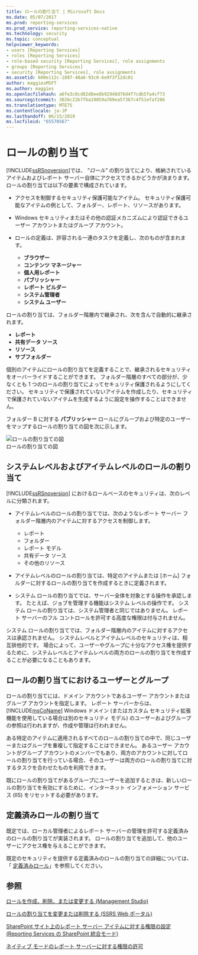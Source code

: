```yaml
---
title: ロールの割り当て | Microsoft Docs
ms.date: 05/07/2017
ms.prod: reporting-services
ms.prod_service: reporting-services-native
ms.technology: security
ms.topic: conceptual
helpviewer_keywords:
- users [Reporting Services]
- roles [Reporting Services]
- role-based security [Reporting Services], role assignments
- groups [Reporting Services]
- security [Reporting Services], role assignments
ms.assetid: 600e112c-1897-48a6-93c0-6e9f3f12dc01
author: maggiesMSFT
ms.author: maggies
ms.openlocfilehash: a6fe3c0cd82d8ee8b92948d76d4f7cdb5fa4cf73
ms.sourcegitcommit: 3026c22b7fba19059a769ea5f367c4f51efaf286
ms.translationtype: MTE75
ms.contentlocale: ja-JP
ms.lasthandoff: 06/15/2019
ms.locfileid: "65570567"
---
```

# <a name="role-assignments"></a>ロールの割り当て

[!INCLUDE[ssRSnoversion](../../includes/ssrsnoversion-md.md)]では、 *”ロール”* の割り当てにより、格納されているアイテムおよびレポート サーバー自体にアクセスできるかどうかが決まります。 ロールの割り当ては以下の要素で構成されています。  
  
- アクセスを制御するセキュリティ保護可能なアイテム。 セキュリティ保護可能なアイテムの例として、フォルダー、レポート、リソースがあります。  
  
- Windows セキュリティまたはその他の認証メカニズムにより認証できるユーザー アカウントまたはグループ アカウント。  
  
- ロールの定義は、許容される一連のタスクを定義し、次のものが含まれます。
  - **ブラウザー**
  - **コンテンツ マネージャー**
  - **個人用レポート**
  - **パブリッシャー**
  - **レポート ビルダー**
  - **システム管理者**
  - **システム ユーザー**

 ロールの割り当ては、フォルダー階層内で継承され、次を含んで自動的に継承されます。

- **レポート**
- **共有データ ソース**
- **リソース**
- **サブフォルダー**

個別のアイテムにロールの割り当てを定義することで、継承されるセキュリティをオーバーライドすることができます。 フォルダー階層のすべての部分が、少なくとも 1 つのロールの割り当てによってセキュリティ保護されるようにしてください。 セキュリティで保護されていないアイテムを作成したり、セキュリティで保護されていないアイテムを生成するように設定を操作することはできません。  
  
 フォルダー B に対する **パブリッシャー** ロールにグループおよび特定のユーザーをマップするロールの割り当ての図を次に示します。  
  
 ![ロールの割り当ての図](../../reporting-services/security/media/report-securityarch.gif "ロールの割り当ての図")  
ロールの割り当ての図  
  
## <a name="system-level-and-item-level-role-assignments"></a>システムレベルおよびアイテムレベルのロールの割り当て

 [!INCLUDE[ssRSnoversion](../../includes/ssrsnoversion-md.md)] におけるロールベースのセキュリティは、次のレベルに分類されます。

- アイテムレベルのロールの割り当てでは、次のようなレポート サーバー フォルダー階層内のアイテムに対するアクセスを制御します。
  - レポート
  - フォルダー
  - レポート モデル
  - 共有データ ソース
  - その他のリソース

- アイテムレベルのロールの割り当ては、特定のアイテムまたは [ホーム] フォルダーに対するロールの割り当てを作成するときに定義されます。

- システム ロールの割り当てでは、サーバー全体を対象とする操作を承認します。 たとえば、ジョブを管理する機能はシステム レベルの操作です。 システム ロールの割り当ては、システム管理者と同じではありません。 レポート サーバーのフル コントロールを許可する高度な権限は付与されません。

システム ロールの割り当てでは、フォルダー階層内のアイテムに対するアクセスは承認されません。 システムレベルとアイテムレベルのセキュリティは、相互排他的です。 場合によって、ユーザーやグループに十分なアクセス権を提供するために、システムレベルとアイテムレベルの両方のロールの割り当てを作成することが必要になることもあります。

## <a name="users-and-groups-in-role-assignments"></a>ロールの割り当てにおけるユーザーとグループ

 ロールの割り当てには、ドメイン アカウントであるユーザー アカウントまたはグループ アカウントを指定します。 レポート サーバーからは、[!INCLUDE[msCoName](../../includes/msconame-md.md)] Windows ドメイン (またはカスタム セキュリティ拡張機能を使用している場合は別のセキュリティ モデル) のユーザーおよびグループの参照は行われますが、作成や管理は行われません。

ある特定のアイテムに適用されるすべてのロールの割り当ての中で、同じユーザーまたはグループを重複して指定することはできません。 あるユーザー アカウントがグループ アカウントのメンバーでもあり、両方のアカウントに対してロールの割り当てを行っている場合、そのユーザーは両方のロールの割り当てに対するタスクを合わせたものを利用できます。

既にロールの割り当てがあるグループにユーザーを追加するときは、新しいロールの割り当てを有効にするために、インターネット インフォメーション サービス (IIS) をリセットする必要があります。

## <a name="predefined-role-assignments"></a>定義済みロールの割り当て

 既定では、ローカル管理者によるレポート サーバーの管理を許可する定義済みのロールの割り当てが実装されます。 ロールの割り当てを追加して、他のユーザーにアクセス権を与えることができます。

 既定のセキュリティを提供する定義済みのロールの割り当ての詳細については、「 [定義済みロール](../../reporting-services/security/role-definitions-predefined-roles.md)」を参照してください。  

## <a name="see-also"></a>参照

 [ロールを作成、削除、または変更する (Management Studio)](../../reporting-services/security/role-definitions-create-delete-or-modify.md)

 [ロールの割り当てを変更または削除する &#40;SSRS Web ポータル&#41;](../../reporting-services/security/role-assignments-modify-or-delete.md)

 [SharePoint サイト上のレポート サーバー アイテムに対する権限の設定 &#40;Reporting Services の SharePoint 統合モード&#41;](../../reporting-services/security/set-permissions-for-report-server-items-on-a-sharepoint-site.md)

 [ネイティブ モードのレポート サーバーに対する権限の許可](../../reporting-services/security/granting-permissions-on-a-native-mode-report-server.md)  
